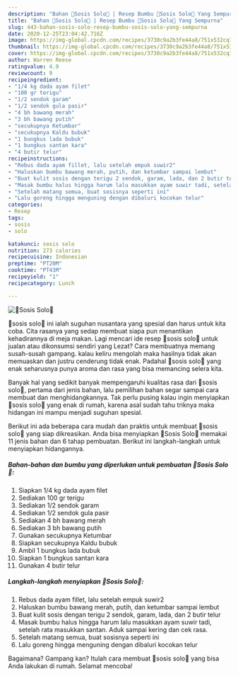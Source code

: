 ```yaml
---
description: "Bahan 🥖Sosis Solo🥖 | Resep Bumbu 🥖Sosis Solo🥖 Yang Sempurna"
title: "Bahan 🥖Sosis Solo🥖 | Resep Bumbu 🥖Sosis Solo🥖 Yang Sempurna"
slug: 443-bahan-sosis-solo-resep-bumbu-sosis-solo-yang-sempurna
date: 2020-12-25T23:04:42.716Z
image: https://img-global.cpcdn.com/recipes/3730c9a2b3fe44a8/751x532cq70/🥖sosis-solo🥖-foto-resep-utama.jpg
thumbnail: https://img-global.cpcdn.com/recipes/3730c9a2b3fe44a8/751x532cq70/🥖sosis-solo🥖-foto-resep-utama.jpg
cover: https://img-global.cpcdn.com/recipes/3730c9a2b3fe44a8/751x532cq70/🥖sosis-solo🥖-foto-resep-utama.jpg
author: Warren Reese
ratingvalue: 4.9
reviewcount: 9
recipeingredient:
- "1/4 kg dada ayam filet"
- "100 gr terigu"
- "1/2 sendok garam"
- "1/2 sendok gula pasir"
- "4 bh bawang merah"
- "3 bh bawang putih"
- "secukupnya Ketumbar"
- "secukupnya Kaldu bubuk"
- "1 bungkus lada bubuk"
- "1 bungkus santan kara"
- "4 butir telur"
recipeinstructions:
- "Rebus dada ayam fillet, lalu setelah empuk suwir2"
- "Haluskan bumbu bawang merah, putih, dan ketumbar sampai lembut"
- "Buat kulit sosis dengan terigu 2 sendok, garam, lada, dan 2 butir telur"
- "Masak bumbu halus hingga harum lalu masukkan ayam suwir tadi, setelah rata masukkan santan. Aduk sampai kering dan cek rasa."
- "Setelah matang semua, buat sosisnya seperti ini"
- "Lalu goreng hingga menguning dengan dibaluri kocokan telur"
categories:
- Resep
tags:
- sosis
- solo

katakunci: sosis solo 
nutrition: 273 calories
recipecuisine: Indonesian
preptime: "PT20M"
cooktime: "PT43M"
recipeyield: "1"
recipecategory: Lunch

---
```



![🥖Sosis Solo🥖](https://img-global.cpcdn.com/recipes/3730c9a2b3fe44a8/751x532cq70/🥖sosis-solo🥖-foto-resep-utama.jpg)


🥖sosis solo🥖 ini ialah suguhan nusantara yang spesial dan harus untuk kita coba. Cita rasanya yang sedap membuat siapa pun menantikan kehadirannya di meja makan.
Lagi mencari ide resep 🥖sosis solo🥖 untuk jualan atau dikonsumsi sendiri yang Lezat? Cara membuatnya memang susah-susah gampang. kalau keliru mengolah maka hasilnya tidak akan memuaskan dan justru cenderung tidak enak. Padahal 🥖sosis solo🥖 yang enak seharusnya punya aroma dan rasa yang bisa memancing selera kita.



Banyak hal yang sedikit banyak mempengaruhi kualitas rasa dari 🥖sosis solo🥖, pertama dari jenis bahan, lalu pemilihan bahan segar sampai cara membuat dan menghidangkannya. Tak perlu pusing kalau ingin menyiapkan 🥖sosis solo🥖 yang enak di rumah, karena asal sudah tahu triknya maka hidangan ini mampu menjadi suguhan spesial.


Berikut ini ada beberapa cara mudah dan praktis untuk membuat 🥖sosis solo🥖 yang siap dikreasikan. Anda bisa menyiapkan 🥖Sosis Solo🥖 memakai 11 jenis bahan dan 6 tahap pembuatan. Berikut ini langkah-langkah untuk menyiapkan hidangannya.

<!--inarticleads1-->

##### Bahan-bahan dan bumbu yang diperlukan untuk pembuatan 🥖Sosis Solo🥖:

1. Siapkan 1/4 kg dada ayam filet
1. Sediakan 100 gr terigu
1. Sediakan 1/2 sendok garam
1. Sediakan 1/2 sendok gula pasir
1. Sediakan 4 bh bawang merah
1. Sediakan 3 bh bawang putih
1. Gunakan secukupnya Ketumbar
1. Siapkan secukupnya Kaldu bubuk
1. Ambil 1 bungkus lada bubuk
1. Siapkan 1 bungkus santan kara
1. Gunakan 4 butir telur




<!--inarticleads2-->

##### Langkah-langkah menyiapkan 🥖Sosis Solo🥖:

1. Rebus dada ayam fillet, lalu setelah empuk suwir2
1. Haluskan bumbu bawang merah, putih, dan ketumbar sampai lembut
1. Buat kulit sosis dengan terigu 2 sendok, garam, lada, dan 2 butir telur
1. Masak bumbu halus hingga harum lalu masukkan ayam suwir tadi, setelah rata masukkan santan. Aduk sampai kering dan cek rasa.
1. Setelah matang semua, buat sosisnya seperti ini
1. Lalu goreng hingga menguning dengan dibaluri kocokan telur




Bagaimana? Gampang kan? Itulah cara membuat 🥖sosis solo🥖 yang bisa Anda lakukan di rumah. Selamat mencoba!
